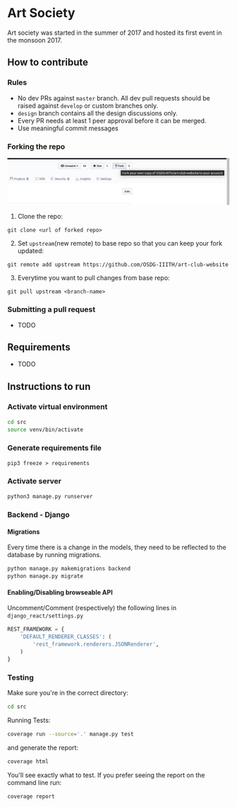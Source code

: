 # Art Society 
Art society was started in the summer of 2017 and hosted its first event in the monsoon 2017.

## How to contribute

### Rules
- No dev PRs against `master` branch. All dev pull requests should be raised against `develop` or custom branches only. 
- `design` branch contains all the design discussions only.
- Every PR needs at least 1 peer approval before it can be merged. 
- Use meaningful commit messages

### Forking the repo
![Fork the repo](images/fork.png)

1. Clone the repo:
```
git clone <url of forked repo>
```

2. Set `upstream`(new remote) to base repo so that you can keep your fork updated:
```
git remote add upstream https://github.com/OSDG-IIITH/art-club-website
```

3. Everytime you want to pull changes from base repo:
```
git pull upstream <branch-name>
```

### Submitting a pull request
- TODO

## Requirements
- TODO

## Instructions to run
### Activate virtual environment
```bash
cd src
source venv/bin/activate
```

### Generate requirements file
```
pip3 freeze > requirements
```
### Activate server
```bash
python3 manage.py runserver
```

### Backend - Django
#### Migrations 
Every time there is a change in the models, they need to be reflected to the database by running migrations.
```bash
python manage.py makemigrations backend
python manage.py migrate
```
#### Enabling/Disabling browseable API
Uncomment/Comment (respectively) the following lines in `django_react/settings.py`
```python
REST_FRAMEWORK = {
    'DEFAULT_RENDERER_CLASSES': (
        'rest_framework.renderers.JSONRenderer',
    )
}
```

### Testing 
Make sure you're in the correct directory:
```bash
cd src
```

Running Tests:
```bash
coverage run --source='.' manage.py test
```
and generate the report:
```bash
coverage html
```
You'll see exactly what to test. If you prefer seeing the report on the command line run:
```bash
coverage report
```
